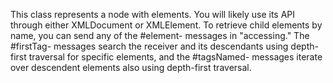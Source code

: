 This class represents a node with elements. You will likely use its API through either XMLDocument or XMLElement. To retrieve child elements by name, you can send any of the #element- messages in "accessing." The #firstTag- messages search the receiver and its descendants using depth-first traversal for specific elements, and the #tagsNamed- messages iterate over descendent elements also using depth-first traversal.